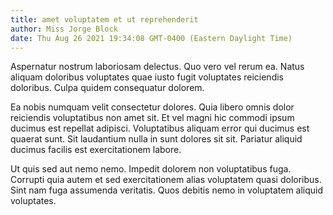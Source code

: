 ```yaml
---
title: amet voluptatem et ut reprehenderit
author: Miss Jorge Block
date: Thu Aug 26 2021 19:34:08 GMT-0400 (Eastern Daylight Time)
---
```

Aspernatur nostrum laboriosam delectus. Quo vero vel rerum ea. Natus aliquam doloribus voluptates quae iusto fugit voluptates reiciendis doloribus. Culpa quidem consequatur dolorem.

 Ea nobis numquam velit consectetur dolores. Quia libero omnis dolor reiciendis voluptatibus non amet sit. Et vel magni hic commodi ipsum ducimus est repellat adipisci. Voluptatibus aliquam error qui ducimus est quaerat sunt. Sit laudantium nulla in sunt dolores sit sit. Pariatur aliquid ducimus facilis est exercitationem labore.

 Ut quis sed aut nemo nemo. Impedit dolorem non voluptatibus fuga. Corrupti quia autem et sed exercitationem alias voluptatem quasi doloribus. Sint nam fuga assumenda veritatis. Quos debitis nemo in voluptatem aliquid voluptates.